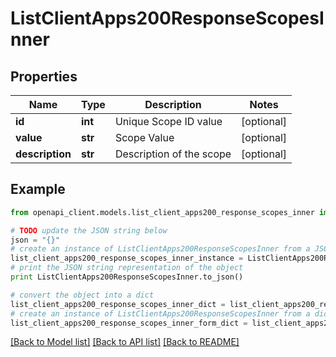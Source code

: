 # ListClientApps200ResponseScopesInner


## Properties
Name | Type | Description | Notes
------------ | ------------- | ------------- | -------------
**id** | **int** | Unique Scope ID value | [optional] 
**value** | **str** | Scope Value | [optional] 
**description** | **str** | Description of the scope | [optional] 

## Example

```python
from openapi_client.models.list_client_apps200_response_scopes_inner import ListClientApps200ResponseScopesInner

# TODO update the JSON string below
json = "{}"
# create an instance of ListClientApps200ResponseScopesInner from a JSON string
list_client_apps200_response_scopes_inner_instance = ListClientApps200ResponseScopesInner.from_json(json)
# print the JSON string representation of the object
print ListClientApps200ResponseScopesInner.to_json()

# convert the object into a dict
list_client_apps200_response_scopes_inner_dict = list_client_apps200_response_scopes_inner_instance.to_dict()
# create an instance of ListClientApps200ResponseScopesInner from a dict
list_client_apps200_response_scopes_inner_form_dict = list_client_apps200_response_scopes_inner.from_dict(list_client_apps200_response_scopes_inner_dict)
```
[[Back to Model list]](../README.md#documentation-for-models) [[Back to API list]](../README.md#documentation-for-api-endpoints) [[Back to README]](../README.md)


